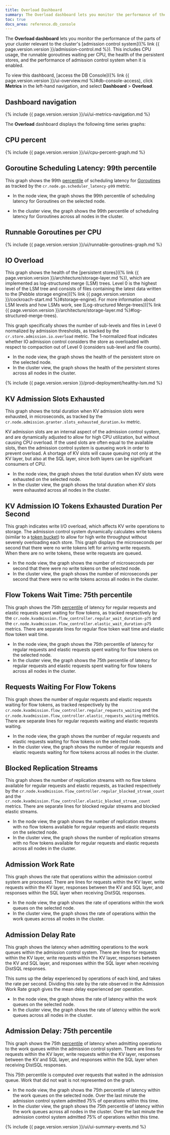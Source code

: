 ```yaml
---
title: Overload Dashboard
summary: The Overload dashboard lets you monitor the performance of the admission control system.
toc: true
docs_area: reference.db_console
---
```


The **Overload dashboard** lets you monitor the performance of the parts of your cluster relevant to the cluster's [admission control system]({% link {{ page.version.version }}/admission-control.md %}). This includes CPU usage, the runnable goroutines waiting per CPU, the health of the persistent stores, and the performance of admission control system when it is enabled.

To view this dashboard, [access the DB Console]({% link {{ page.version.version }}/ui-overview.md %}#db-console-access), click **Metrics** in the left-hand navigation, and select **Dashboard** > **Overload**.

## Dashboard navigation

{% include {{ page.version.version }}/ui/ui-metrics-navigation.md %}

The **Overload** dashboard displays the following time series graphs:

## CPU percent

{% include {{ page.version.version }}/ui/cpu-percent-graph.md %}

## Goroutine Scheduling Latency: 99th percentile

This graph shows the 99th [percentile](https://wikipedia.org/wiki/Percentile#The_normal_distribution_and_percentiles) of scheduling latency for [Goroutines](https://golangbot.com/goroutines/) as tracked by the `cr.node.go.scheduler_latency-p99` metric.

- In the node view, the graph shows the 99th percentile of scheduling latency for Goroutines on the selected node.

- In the cluster view, the graph shows the 99th percentile of scheduling latency for Goroutines across all nodes in the cluster.

## Runnable Goroutines per CPU

{% include {{ page.version.version }}/ui/runnable-goroutines-graph.md %}

## IO Overload

This graph shows the health of the [persistent stores]({% link {{ page.version.version }}/architecture/storage-layer.md %}), which are implemented as log-structured merge (LSM) trees. Level 0 is the highest level of the LSM tree and consists of files containing the latest data written to the [Pebble storage engine]({% link {{ page.version.version }}/cockroach-start.md %}#storage-engine). For more information about LSM levels and how LSMs work, see [Log-structured Merge-trees]({% link {{ page.version.version }}/architecture/storage-layer.md %}#log-structured-merge-trees).

This graph specifically shows the number of sub-levels and files in Level 0 normalized by admission thresholds, as tracked by the `cr.store.admission.io.overload` metric. The 1-normalized float indicates whether IO admission control considers the store as overloaded with respect to compaction out of Level 0 (considers sub-level and file counts).

- In the node view, the graph shows the health of the persistent store on the selected node.
- In the cluster view, the graph shows the health of the persistent stores across all nodes in the cluster.

{% include {{ page.version.version }}/prod-deployment/healthy-lsm.md %}

## KV Admission Slots Exhausted

This graph shows the total duration when KV admission slots were exhausted, in microseconds, as tracked by the `cr.node.admission.granter.slots_exhausted_duration.kv` metric.

KV admission slots are an internal aspect of the admission control system, and are dynamically adjusted to allow for high CPU utilization, but without causing CPU overload. If the used slots are often equal to the available slots, then the admission control system is queueing work in order to prevent overload. A shortage of KV slots will cause queuing not only at the KV layer, but also at the SQL layer, since both layers can be significant consumers of CPU.

- In the node view, the graph shows the total duration when KV slots were exhausted on the selected node.
- In the cluster view, the graph shows the total duration when KV slots were exhausted across all nodes in the cluster.

## KV Admission IO Tokens Exhausted Duration Per Second

This graph indicates write I/O overload, which affects KV write operations to storage. The admission control system dynamically calculates write tokens (similar to a [token bucket](https://wikipedia.org/wiki/Token_bucket)) to allow for high write throughput without severely overloading each store. This graph displays the microseconds per second that there were no write tokens left for arriving write requests. When there are no write tokens, these write requests are queued.

- In the node view, the graph shows the number of microseconds per second that there were no write tokens on the selected node.
- In the cluster view, the graph shows the number of microseconds per second that there were no write tokens across all nodes in the cluster.

## Flow Tokens Wait Time: 75th percentile

This graph shows the 75th [percentile](https://wikipedia.org/wiki/Percentile#The_normal_distribution_and_percentiles) of latency for regular requests and elastic requests spent waiting for flow tokens, as tracked respectively by the `cr.node.kvadmission.flow_controller.regular_wait_duration-p75` and the `cr.node.kvadmission.flow_controller.elastic_wait_duration-p75` metrics. There are separate lines for regular flow token wait time and elastic flow token wait time.

- In the node view, the graph shows the 75th percentile of latency for regular requests and elastic requests spent waiting for flow tokens on the selected node.
- In the cluster view, the graph shows the 75th percentile of latency for regular requests and elastic requests spent waiting for flow tokens across all nodes in the cluster.

## Requests Waiting For Flow Tokens

This graph shows the number of regular requests and elastic requests waiting for flow tokens, as tracked respectively by the `cr.node.kvadmission.flow_controller.regular_requests_waiting` and the `cr.node.kvadmission.flow_controller.elastic_requests_waiting` metrics. There are separate lines for regular requests waiting and elastic requests waiting.

- In the node view, the graph shows the number of regular requests and elastic requests waiting for flow tokens on the selected node.
- In the cluster view, the graph shows the number of regular requests and elastic requests waiting for flow tokens across all nodes in the cluster.

## Blocked Replication Streams

This graph shows the number of replication streams with no flow tokens available for regular requests and elastic requests, as tracked respectively by the `cr.node.kvadmission.flow_controller.regular_blocked_stream_count` and the `cr.node.kvadmission.flow_controller.elastic_blocked_stream_count` metrics. There are separate lines for blocked regular streams and blocked elastic streams.
 
- In the node view, the graph shows the number of replication streams with no flow tokens available for regular requests and elastic requests on the selected node.
- In the cluster view, the graph shows the number of replication streams with no flow tokens available for regular requests and elastic requests across all nodes in the cluster.

## Admission Work Rate

This graph shows the rate that operations within the admission control system are processed. There are lines for requests within the KV layer, write requests within the KV layer, responses between the KV and SQL layer, and responses within the SQL layer when receiving DistSQL responses.

- In the node view, the graph shows the rate of operations within the work queues on the selected node.
- In the cluster view, the graph shows the rate of operations within the work queues across all nodes in the cluster.

## Admission Delay Rate

This graph shows the latency when admitting operations to the work queues within the admission control system. There are lines for requests within the KV layer, write requests within the KV layer, responses between the KV and SQL layer, and responses within the SQL layer when receiving DistSQL responses.

This sums up the delay experienced by operations of each kind, and takes the rate per second. Dividing this rate by the rate observed in the Admission Work Rate graph gives the mean delay experienced per operation.

- In the node view, the graph shows the rate of latency within the work queues on the selected node.
- In the cluster view, the graph shows the rate of latency within the work queues across all nodes in the cluster.

## Admission Delay: 75th percentile

This graph shows the 75th [percentile](https://wikipedia.org/wiki/Percentile#The_normal_distribution_and_percentiles) of latency when admitting operations to the work queues within the admission control system. There are lines for requests within the KV layer, write requests within the KV layer, responses between the KV and SQL layer, and responses within the SQL layer when receiving DistSQL responses.

This 75th percentile is computed over requests that waited in the admission queue. Work that did not wait is not represented on the graph.

- In the node view, the graph shows the 75th percentile of latency within the work queues on the selected node. Over the last minute the admission control system admitted 75% of operations within this time.
- In the cluster view, the graph shows the 75th percentile of latency within the work queues across all nodes in the cluster. Over the last minute the admission control system admitted 75% of operations within this time.

{% include {{ page.version.version }}/ui/ui-summary-events.md %}
